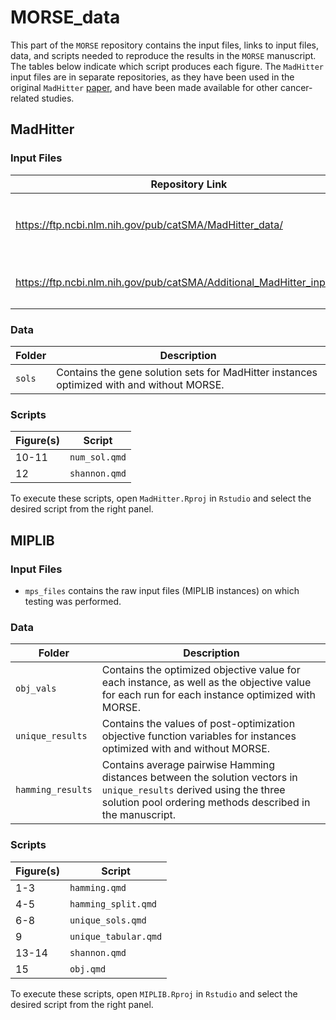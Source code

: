 # MORSE_data
This part of the `MORSE` repository contains the input files, links to input files, data, and scripts needed to reproduce the results in the `MORSE` manuscript. The tables below indicate which script produces each figure. The `MadHitter` input files are in separate repositories, as they have been used in the original `MadHitter` [paper](https://www.nature.com/articles/s41467-022-29154-2), and have been made available for other cancer-related studies.

## MadHitter

### Input Files
|Repository Link|Datasets|
|---------------|--------|
|https://ftp.ncbi.nlm.nih.gov/pub/catSMA/MadHitter_data/|`EMTAB6149`, `GSE103322`, `GSE70630`, `GSE84465`, `GSE89567`|
|https://ftp.ncbi.nlm.nih.gov/pub/catSMA/Additional_MadHitter_input_files/|`GSE117570`, `GSE127465`, `GSE147082`, `GSE162708`|

### Data
|Folder|Description|
|------|-----------|
|`sols`|Contains the gene solution sets for MadHitter instances optimized with and without MORSE.| 

### Scripts
|Figure(s)|Script|
|---------|------|
|10-11     |`num_sol.qmd`|
|12       |`shannon.qmd`|

To execute these scripts, open `MadHitter.Rproj` in `Rstudio` and select the desired script from the right panel.


## MIPLIB

### Input Files
- `mps_files` contains the raw input files (MIPLIB instances) on which testing was performed.

### Data
|Folder|Description|
|------|-----------|
|`obj_vals`|Contains the optimized objective value for each instance, as well as the objective value for each run for each instance optimized with MORSE. 
|`unique_results`| Contains the values of post-optimization objective function variables for instances optimized with and without MORSE.|
|`hamming_results`| Contains average pairwise Hamming distances between the solution vectors in `unique_results` derived using the three solution pool ordering methods described in the manuscript.|


### Scripts
|Figure(s)|Script|
|---------|------|
|1-3      |`hamming.qmd`|
|4-5      |`hamming_split.qmd`|
|6-8      |`unique_sols.qmd`|
|9        |`unique_tabular.qmd`|
|13-14    |`shannon.qmd`|
|15       |`obj.qmd`|

To execute these scripts, open `MIPLIB.Rproj` in `Rstudio` and select the desired script from the right panel.